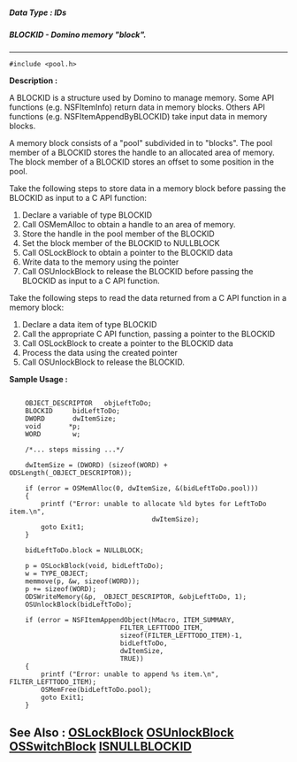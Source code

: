 ##### Data Type : IDs
##### BLOCKID - Domino memory "block".
---
```
#include <pool.h>
```
**Description :**

A BLOCKID is a structure used by Domino to manage memory.  Some API functions 
(e.g. NSFItemInfo) return data in memory blocks. Others API functions (e.g. 
NSFItemAppendByBLOCKID) take input data in memory blocks. 

A memory block consists of a "pool" subdivided in to "blocks". The pool member 
of a BLOCKID stores the handle to an allocated area of memory. The block member 
of a BLOCKID stores an offset to some position in the pool.

Take the following steps to store data in a memory block before passing the 
BLOCKID as input to a C API function:

1)  Declare a variable of type BLOCKID
2)  Call OSMemAlloc to obtain a handle to an area of  memory.
3)  Store the handle in the pool member of the BLOCKID
4)  Set the block member of the BLOCKID to NULLBLOCK
5)  Call OSLockBlock to obtain a pointer to the BLOCKID data
6)  Write data to the memory using the pointer
7)  Call OSUnlockBlock to release the BLOCKID before passing the BLOCKID as 
input to a C API function.

Take the following steps to read the data returned from a C API function in a 
memory block:

1)  Declare a data item of type BLOCKID
2)  Call the appropriate C API function, passing a pointer to the BLOCKID
3)  Call OSLockBlock to create a pointer to the BLOCKID data
4)  Process the data using the created pointer
5)  Call OSUnlockBlock to release the BLOCKID.

**Sample Usage :**
```

    OBJECT_DESCRIPTOR   objLeftToDo;
    BLOCKID     bidLeftToDo;
    DWORD       dwItemSize;
    void       *p;
    WORD        w;

    /*... steps missing ...*/

    dwItemSize = (DWORD) (sizeof(WORD) + ODSLength(_OBJECT_DESCRIPTOR));

    if (error = OSMemAlloc(0, dwItemSize, &(bidLeftToDo.pool)))
    {
        printf ("Error: unable to allocate %ld bytes for LeftToDo item.\n",
                                    dwItemSize);
        goto Exit1;
    }

    bidLeftToDo.block = NULLBLOCK;

    p = OSLockBlock(void, bidLeftToDo);
    w = TYPE_OBJECT;
    memmove(p, &w, sizeof(WORD));
    p += sizeof(WORD);
    ODSWriteMemory(&p, _OBJECT_DESCRIPTOR, &objLeftToDo, 1);
    OSUnlockBlock(bidLeftToDo);

    if (error = NSFItemAppendObject(hMacro, ITEM_SUMMARY,
                            FILTER_LEFTTODO_ITEM, 
                            sizeof(FILTER_LEFTTODO_ITEM)-1,
                            bidLeftToDo, 
                            dwItemSize, 
                            TRUE))
    {
        printf ("Error: unable to append %s item.\n", FILTER_LEFTTODO_ITEM);
        OSMemFree(bidLeftToDo.pool);
        goto Exit1;
    }
```
**See Also :**
[OSLockBlock](/reference/Func/OSLockBlock)
[OSUnlockBlock](/reference/Func/OSUnlockBlock)
[OSSwitchBlock](/reference/Func/OSSwitchBlock)
[ISNULLBLOCKID](/reference/Func/ISNULLBLOCKID)
---
